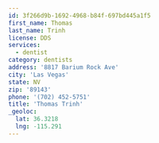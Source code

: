 ```yaml
---
id: 3f266d9b-1692-4968-b84f-697bd445a1f5
first_name: Thomas
last_name: Trinh
license: DDS
services:
  - dentist
category: dentists
address: '8817 Barium Rock Ave'
city: 'Las Vegas'
state: NV
zip: '89143'
phone: '(702) 452-5751'
title: 'Thomas Trinh'
_geoloc:
  lat: 36.3218
  lng: -115.291
---
```

